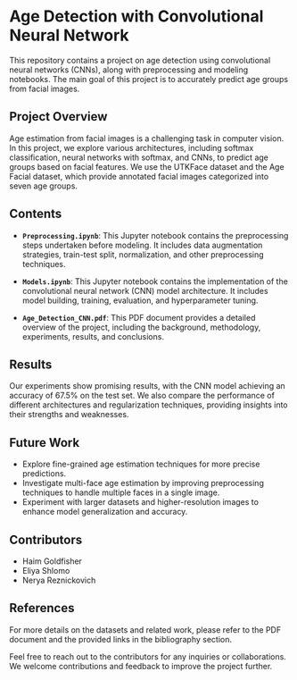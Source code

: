 # Age Detection with Convolutional Neural Network

This repository contains a project on age detection using convolutional neural networks (CNNs), along with preprocessing and modeling notebooks.
The main goal of this project is to accurately predict age groups from facial images.

## Project Overview

Age estimation from facial images is a challenging task in computer vision.
In this project, we explore various architectures, including softmax classification, neural networks with softmax, and CNNs,
to predict age groups based on facial features. We use the UTKFace dataset and the Age Facial dataset, which provide annotated facial images 
categorized into seven age groups.

## Contents

- **`Preprocessing.ipynb`**: This Jupyter notebook contains the preprocessing steps undertaken before modeling. It includes data augmentation strategies, train-test split, normalization, and other preprocessing techniques.
  
- **`Models.ipynb`**: This Jupyter notebook contains the implementation of the convolutional neural network (CNN) model architecture. It includes model building, training, evaluation, and hyperparameter tuning.

- **`Age_Detection_CNN.pdf`**: This PDF document provides a detailed overview of the project, including the background, methodology, experiments, results, and conclusions.

## Results

Our experiments show promising results, with the CNN model achieving an accuracy of 67.5% on the test set. We also compare the performance of different architectures and regularization techniques, providing insights into their strengths and weaknesses.

## Future Work

- Explore fine-grained age estimation techniques for more precise predictions.
- Investigate multi-face age estimation by improving preprocessing techniques to handle multiple faces in a single image.
- Experiment with larger datasets and higher-resolution images to enhance model generalization and accuracy.

## Contributors

- Haim Goldfisher
- Eliya Shlomo
- Nerya Reznickovich


## References

For more details on the datasets and related work, please refer to the PDF document and the provided links in the bibliography section.

Feel free to reach out to the contributors for any inquiries or collaborations. We welcome contributions and feedback to improve the project further.
